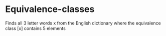 # Equivalence-classes

Finds all 3 letter words x from the English dictionary where the equivalence class [x] contains 5 elements
